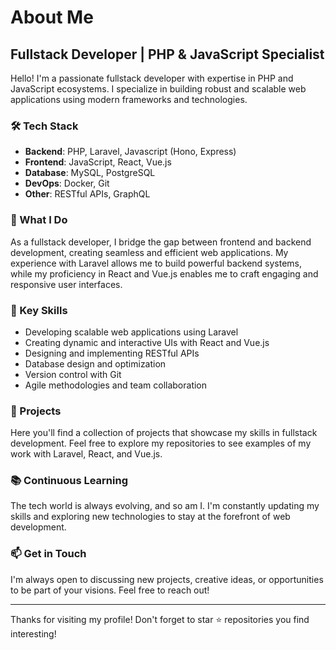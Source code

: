 # About Me

## Fullstack Developer | PHP & JavaScript Specialist

Hello! I'm a passionate fullstack developer with expertise in PHP and JavaScript ecosystems. I specialize in building robust and scalable web applications using modern frameworks and technologies.

### 🛠 Tech Stack

- **Backend**: PHP, Laravel, Javascript (Hono, Express)
- **Frontend**: JavaScript, React, Vue.js
- **Database**: MySQL, PostgreSQL
- **DevOps**: Docker, Git
- **Other**: RESTful APIs, GraphQL

### 💼 What I Do

As a fullstack developer, I bridge the gap between frontend and backend development, creating seamless and efficient web applications. My experience with Laravel allows me to build powerful backend systems, while my proficiency in React and Vue.js enables me to craft engaging and responsive user interfaces.

### 🌟 Key Skills

- Developing scalable web applications using Laravel
- Creating dynamic and interactive UIs with React and Vue.js
- Designing and implementing RESTful APIs
- Database design and optimization
- Version control with Git
- Agile methodologies and team collaboration

### 🚀 Projects

Here you'll find a collection of projects that showcase my skills in fullstack development. Feel free to explore my repositories to see examples of my work with Laravel, React, and Vue.js.

### 📚 Continuous Learning

The tech world is always evolving, and so am I. I'm constantly updating my skills and exploring new technologies to stay at the forefront of web development.

### 📫 Get in Touch

I'm always open to discussing new projects, creative ideas, or opportunities to be part of your visions. Feel free to reach out!

---

Thanks for visiting my profile! Don't forget to star ⭐ repositories you find interesting!
